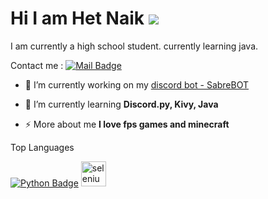 # Hi I am Het Naik <img src = "https://cdn.discordapp.com/emojis/739760076784402502.gif?v=1">

I am currently a high school student. currently learning java.

Contact me : 
[![Mail Badge](https://img.shields.io/badge/-awesomehet-c0392b?style=flat&labelColor=c0392b&logo=gmail&logoColor=white)](mailto:awesomehet@gmail.com)


- 🔭 I’m currently working on my [discord bot - SabreBOT]()

- 🌱 I’m currently learning **Discord.py, Kivy, Java**

- ⚡ More about me **I love fps games and minecraft**


Top Languages

[![Python Badge](https://img.shields.io/badge/-Python-e535ab?style=for-the-badge&labelColor=black&logo=python&logoColor=e535ab)](#)
<img src="https://raw.githubusercontent.com/detain/svg-logos/780f25886640cef088af994181646db2f6b1a3f8/svg/selenium-logo.svg" alt="selenium" width="40" height="40"/>

